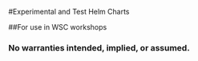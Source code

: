 #Experimental and Test Helm Charts

##For use in WSC workshops

### No warranties intended, implied, or assumed.